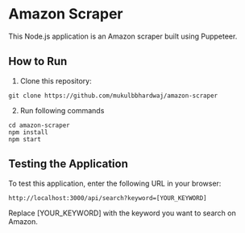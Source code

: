 # Amazon Scraper

This Node.js application is an Amazon scraper built using Puppeteer.

## How to Run

1. Clone this repository:
 ```
 git clone https://github.com/mukulbbhardwaj/amazon-scraper
 ```
   


2. Run following commands
  ```
  cd amazon-scraper
  npm install
  npm start
  ```


## Testing the Application

To test this application, enter the following URL in your browser:

  ```
  http://localhost:3000/api/search?keyword=[YOUR_KEYWORD]
  ```

Replace [YOUR_KEYWORD] with the keyword you want to search on Amazon.

